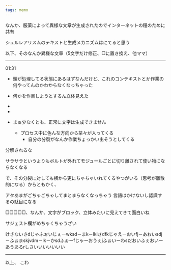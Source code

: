 ```yaml
---
tags: memo
---
```


なんか、服薬によって異様な文章が生成されたのでインターネットの糧のために共有

シュルレアリスムのテキストと生成メカニズムはにてると思う

以下、そのなんか異様な文章（5文字だけ修正、□に置き換え、他ママ）

---
01:31
- 頭が処理してる状態にあるはずなんだけど、これのコンテキストとか作業の何やってんのかわからなくなっちゃった

- 何かを作業しようとするん立体見えた
- 
- 
- まぁ少なくとも、正常に文字は生成できません
	- プロセス中に色んな方向から茶々が入ってくる
		- 自分の分裂がなんか作業ちょっかい出そうとしてくる


分解されるな

サラサラというよりもボルトが外れてモジュールごとに切り離されて使い物にならなくなる

で、その分裂に対しても横から更にちゃちゃいれてくるやつがいる（思考が離散的になる）からともかく、

アタあまがごちゃごちゃしてまとまらなくなっちゃう
言語はかけないし認識するの駄目になる

□□□□□、なんか、文字がブロック、立体みたいに見えてきて面白いね

サジェスト欄がめちゃくちゃうざい

けさないさdじゃふぉいじぇーwksd－まk－lklさdfkじゃえーおいfj－あおいsdj－ふぉまskjvdm－lk－かsdふぉーfじゃーおうぇjふぉいーわsだおいふぇおいーあうあるrしさいいいいいいい

---

以上、
こわ
